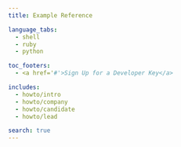 ```yaml
---
title: Example Reference

language_tabs:
  - shell
  - ruby
  - python

toc_footers:
  - <a href='#'>Sign Up for a Developer Key</a>

includes:
  - howto/intro
  - howto/company
  - howto/candidate
  - howto/lead

search: true
---
```


